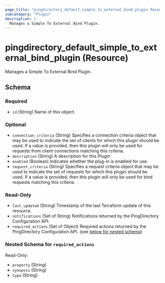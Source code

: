 ```yaml
---
page_title: "pingdirectory_default_simple_to_external_bind_plugin Resource - terraform-provider-pingdirectory"
subcategory: "Plugin"
description: |-
  Manages a Simple To External Bind Plugin.
---
```


# pingdirectory_default_simple_to_external_bind_plugin (Resource)

Manages a Simple To External Bind Plugin.



<!-- schema generated by tfplugindocs -->
## Schema

### Required

- `id` (String) Name of this object.

### Optional

- `connection_criteria` (String) Specifies a connection criteria object that may be used to indicate the set of clients for which this plugin should be used. If a value is provided, then this plugin will only be used for requests from client connections matching this criteria.
- `description` (String) A description for this Plugin
- `enabled` (Boolean) Indicates whether the plug-in is enabled for use.
- `request_criteria` (String) Specifies a request criteria object that may be used to indicate the set of requests for which this plugin should be used. If a value is provided, then this plugin will only be used for bind requests matching this criteria.

### Read-Only

- `last_updated` (String) Timestamp of the last Terraform update of this resource.
- `notifications` (Set of String) Notifications returned by the PingDirectory Configuration API.
- `required_actions` (Set of Object) Required actions returned by the PingDirectory Configuration API. (see [below for nested schema](#nestedatt--required_actions))

<a id="nestedatt--required_actions"></a>
### Nested Schema for `required_actions`

Read-Only:

- `property` (String)
- `synopsis` (String)
- `type` (String)



